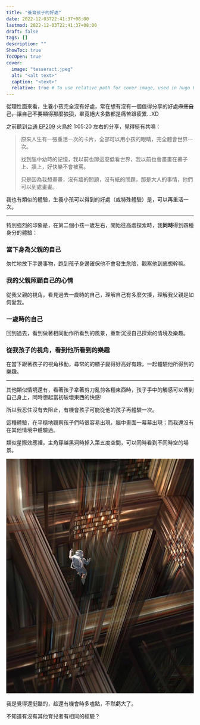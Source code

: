 ```yaml
---
title: "養育孩子的好處"
date: 2022-12-03T22:41:37+08:00
lastmod: 2022-12-03T22:41:37+08:00
draft: false
tags: []
description: ""
ShowToc: true
TocOpen: true
cover:
  image: "tesseract.jpeg"
  alt: "<alt text>"
  caption: "<text>"
  relative: true # To use relative path for cover image, used in hugo Page-bundles
---
```


從理性面來看，生養小孩完全沒有好處，常在想有沒有一個值得分享的好處~~麻痺自己，讓自己不要顯得那麼狼狽~~，畢竟絕大多數都是痛苦跟疲累...XD

之前聽到[台通 EP209](https://anchor.fm/taiwanfirstcommuter/episodes/EP209--ft-e1jqmuj/a-a83g7u6) 火鳥於 1:05:20 左右的分享，覺得挺有共鳴：

> 原來人生有一張重活一次的卡片，全部可以用小孩的眼睛，完全體會世界一次。
>
> 找到腦中幼時的記憶，我以前也蹲這麼低看世界，我以前也會畫畫在褲子上、牆上，好快樂不會被罵。
>
> 只是因為我想畫畫，沒有牆的問題，沒有紙的問題，那是大人的事情，他們可以到處畫畫。


我也有類似的體驗，生養小孩可以得到的好處（或特殊體驗）是，可以再重活一次。

---

特別強烈的印象是，在第二個小孩一歲左右，開始往高處探索時，我**同時**得到四種身分的體驗：

### 當下身為父親的自己
匆忙地放下手邊事物，跑到孩子身邊確保他不會發生危險，觀察他到底想幹嘛。

### 我的父親照顧自己的心情
從我父親的視角，看見過去一歲時的自己，理解自己有多麼欠揍，理解我父親是如何愛我。

### 一歲時的自己
回到過去，看到做著相同動作所看到的風景，重新沉浸自己探索的情境及樂趣。

### 從我孩子的視角，看到他所看到的樂趣
在當下跟著孩子的視角移動，尋常的的櫃子變得好高好有趣，一起體驗他所得到的樂趣。

---

其他類似情境還有，看著孩子拿著剪刀亂剪各種東西時，孩子手中的觸感可以傳到自己身上，同時想起當初破壞東西的快感!

所以我忍住沒有去阻止，有機會孩子可能從他的孩子再體驗一次。

這種體驗，在平穩地觀察孩子們時很容易出現，腦中畫面一幕幕出現；而我還沒有在其他情境中體驗過。

類似星際效應裡，主角穿越黑洞時掉入第五度空間，可以同時看到不同時空的場景。

![](tesseract.jpeg)

我是覺得還挺酷的，趁還有機會時多嗑點，不然虧大了。

不知道有沒有其他育兒者有相同的經驗？